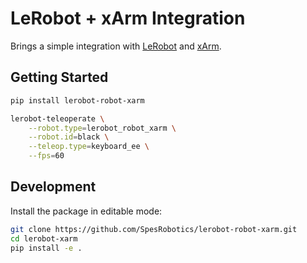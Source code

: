 # LeRobot + xArm Integration

Brings a simple integration with [LeRobot](https://github.com/huggingface/lerobot) and [xArm](https://github.com/xArm-Developer).

## Getting Started

```bash
pip install lerobot-robot-xarm

lerobot-teleoperate \
    --robot.type=lerobot_robot_xarm \
    --robot.id=black \
    --teleop.type=keyboard_ee \
    --fps=60
```

## Development

Install the package in editable mode:
```bash
git clone https://github.com/SpesRobotics/lerobot-robot-xarm.git
cd lerobot-xarm
pip install -e .
```

